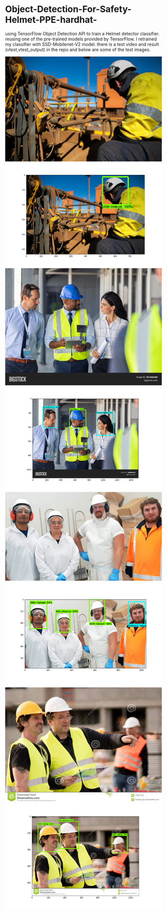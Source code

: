 # Object-Detection-For-Safety-Helmet-PPE-hardhat-
using TensorFlow Object Detection API to train a Helmet detector classifier.
reusing one of the pre-trained models provided by TensorFlow. I retrained my classifier with SSD-Mobilenet-V2 model.
there is a test video and result (vtest,vtest_output) in the repo and below are some of the test images.

![alt text](https://github.com/mohamedelbeih/Object-Detection-For-Safety-Helmet-PPE-hardhat-/blob/main/test_images/image1.png)
![alt text](https://github.com/mohamedelbeih/Object-Detection-For-Safety-Helmet-PPE-hardhat-/blob/main/outputs/detection_output0.png)
![alt text](https://github.com/mohamedelbeih/Object-Detection-For-Safety-Helmet-PPE-hardhat-/blob/main/test_images/image2.png)
![alt text](https://github.com/mohamedelbeih/Object-Detection-For-Safety-Helmet-PPE-hardhat-/blob/main/outputs/detection_output1.png)
![alt text](https://github.com/mohamedelbeih/Object-Detection-For-Safety-Helmet-PPE-hardhat-/blob/main/test_images/image3.png)
![alt text](https://github.com/mohamedelbeih/Object-Detection-For-Safety-Helmet-PPE-hardhat-/blob/main/outputs/detection_output2.png)
![alt text](https://github.com/mohamedelbeih/Object-Detection-For-Safety-Helmet-PPE-hardhat-/blob/main/test_images/image5.png)
![alt text](https://github.com/mohamedelbeih/Object-Detection-For-Safety-Helmet-PPE-hardhat-/blob/main/outputs/detection_output4.png)


